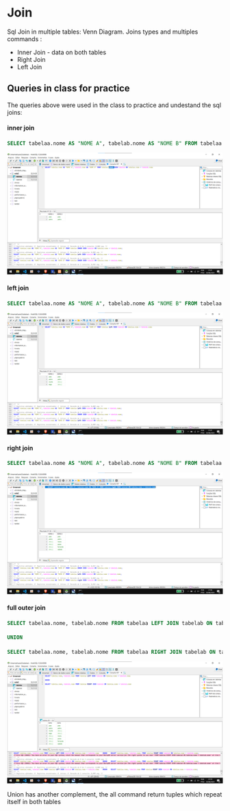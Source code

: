 # Join


Sql Join in multiple tables: Venn Diagram. Joins types and multiples commands :


- Inner Join - data on both tables
- Right Join
- Left Join


## Queries in class for practice

The queries above were used in the class to practice and undestand the sql joins:


#### inner join

```sql
SELECT tabelaa.nome AS "NOME A", tabelab.nome AS "NOME B" FROM tabelaa INNER JOIN tabelab ON tabelaa.nome = tabelab.nome
```

![1724200872115](image/class3/1724200872115.png)


#### left join

```sql
SELECT tabelaa.nome AS "NOME A", tabelab.nome AS "NOME B" FROM tabelaa left JOIN tabelab ON tabelaa.nome = tabelab.nome
```

![1724200903668](image/class3/1724200903668.png)


#### right join


```sql
SELECT tabelaa.nome AS "NOME A", tabelab.nome AS "NOME B" FROM tabelaa right JOIN tabelab ON tabelaa.nome = tabelab.nome

```

![1724201170673](image/class3/1724201170673.png)


#### full outer join


```sql
SELECT tabelaa.nome, tabelab.nome FROM tabelaa LEFT JOIN tabelab ON tabelaa.nome = tabelab.nome

UNION

SELECT tabelaa.nome, tabelab.nome FROM tabelaa RIGHT JOIN tabelab ON tabelaa.nome = tabelab.nome
```


![1724201949429](image/class3/1724201949429.png)


Union has another complement, the all command return tuples which repeat itself in both tables
